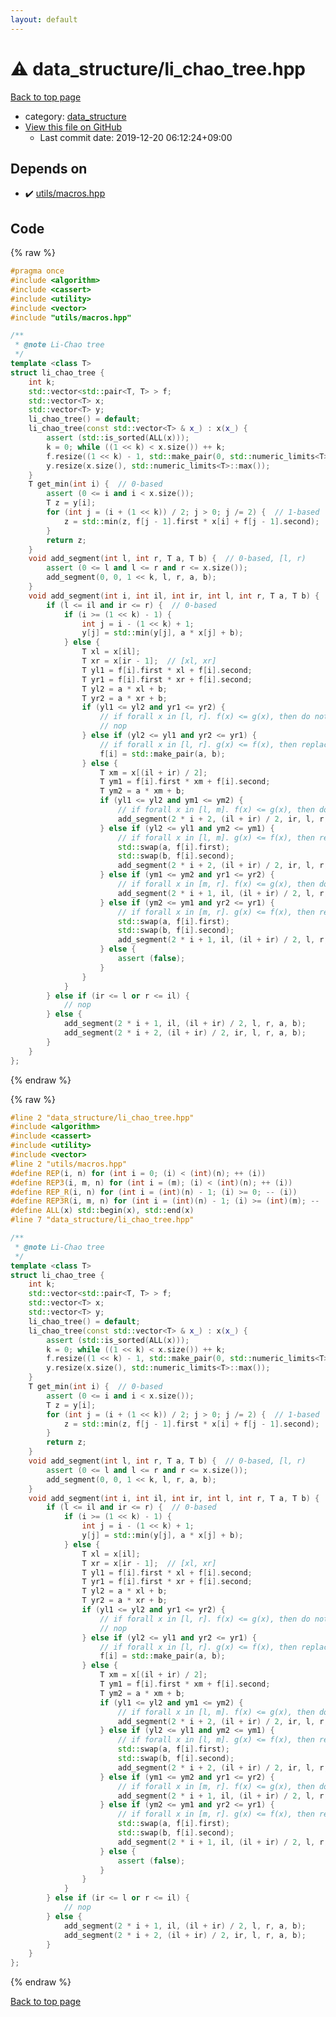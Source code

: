 ```yaml
---
layout: default
---
```


<!-- mathjax config similar to math.stackexchange -->
<script type="text/javascript" async
  src="https://cdnjs.cloudflare.com/ajax/libs/mathjax/2.7.5/MathJax.js?config=TeX-MML-AM_CHTML">
</script>
<script type="text/x-mathjax-config">
  MathJax.Hub.Config({
    TeX: { equationNumbers: { autoNumber: "AMS" }},
    tex2jax: {
      inlineMath: [ ['$','$'] ],
      processEscapes: true
    },
    "HTML-CSS": { matchFontHeight: false },
    displayAlign: "left",
    displayIndent: "2em"
  });
</script>

<script type="text/javascript" src="https://cdnjs.cloudflare.com/ajax/libs/jquery/3.4.1/jquery.min.js"></script>
<script src="https://cdn.jsdelivr.net/npm/jquery-balloon-js@1.1.2/jquery.balloon.min.js" integrity="sha256-ZEYs9VrgAeNuPvs15E39OsyOJaIkXEEt10fzxJ20+2I=" crossorigin="anonymous"></script>
<script type="text/javascript" src="../../assets/js/copy-button.js"></script>
<link rel="stylesheet" href="../../assets/css/copy-button.css" />


# :warning: data_structure/li_chao_tree.hpp

<a href="../../index.html">Back to top page</a>

* category: <a href="../../index.html#c8f6850ec2ec3fb32f203c1f4e3c2fd2">data_structure</a>
* <a href="{{ site.github.repository_url }}/blob/master/data_structure/li_chao_tree.hpp">View this file on GitHub</a>
    - Last commit date: 2019-12-20 06:12:24+09:00




## Depends on

* :heavy_check_mark: <a href="../utils/macros.hpp.html">utils/macros.hpp</a>


## Code

<a id="unbundled"></a>
{% raw %}
```cpp
#pragma once
#include <algorithm>
#include <cassert>
#include <utility>
#include <vector>
#include "utils/macros.hpp"

/**
 * @note Li-Chao tree
 */
template <class T>
struct li_chao_tree {
    int k;
    std::vector<std::pair<T, T> > f;
    std::vector<T> x;
    std::vector<T> y;
    li_chao_tree() = default;
    li_chao_tree(const std::vector<T> & x_) : x(x_) {
        assert (std::is_sorted(ALL(x)));
        k = 0; while ((1 << k) < x.size()) ++ k;
        f.resize((1 << k) - 1, std::make_pair(0, std::numeric_limits<T>::max()));
        y.resize(x.size(), std::numeric_limits<T>::max());
    }
    T get_min(int i) {  // 0-based
        assert (0 <= i and i < x.size());
        T z = y[i];
        for (int j = (i + (1 << k)) / 2; j > 0; j /= 2) {  // 1-based
            z = std::min(z, f[j - 1].first * x[i] + f[j - 1].second);
        }
        return z;
    }
    void add_segment(int l, int r, T a, T b) {  // 0-based, [l, r)
        assert (0 <= l and l <= r and r <= x.size());
        add_segment(0, 0, 1 << k, l, r, a, b);
    }
    void add_segment(int i, int il, int ir, int l, int r, T a, T b) {
        if (l <= il and ir <= r) {  // 0-based
            if (i >= (1 << k) - 1) {
                int j = i - (1 << k) + 1;
                y[j] = std::min(y[j], a * x[j] + b);
            } else {
                T xl = x[il];
                T xr = x[ir - 1];  // [xl, xr]
                T yl1 = f[i].first * xl + f[i].second;
                T yr1 = f[i].first * xr + f[i].second;
                T yl2 = a * xl + b;
                T yr2 = a * xr + b;
                if (yl1 <= yl2 and yr1 <= yr2) {
                    // if forall x in [l, r]. f(x) <= g(x), then do nothing
                    // nop
                } else if (yl2 <= yl1 and yr2 <= yr1) {
                    // if forall x in [l, r]. g(x) <= f(x), then replace f with g
                    f[i] = std::make_pair(a, b);
                } else {
                    T xm = x[(il + ir) / 2];
                    T ym1 = f[i].first * xm + f[i].second;
                    T ym2 = a * xm + b;
                    if (yl1 <= yl2 and ym1 <= ym2) {
                        // if forall x in [l, m]. f(x) <= g(x), then do recursion for [m, r] with f
                        add_segment(2 * i + 2, (il + ir) / 2, ir, l, r, a, b);
                    } else if (yl2 <= yl1 and ym2 <= ym1) {
                        // if forall x in [l, m]. g(x) <= f(x), then replace f with g and do recursion for [m, r] with g
                        std::swap(a, f[i].first);
                        std::swap(b, f[i].second);
                        add_segment(2 * i + 2, (il + ir) / 2, ir, l, r, a, b);
                    } else if (ym1 <= ym2 and yr1 <= yr2) {
                        // if forall x in [m, r]. f(x) <= g(x), then do recursion for [l, m] with f
                        add_segment(2 * i + 1, il, (il + ir) / 2, l, r, a, b);
                    } else if (ym2 <= ym1 and yr2 <= yr1) {
                        // if forall x in [m, r]. g(x) <= f(x), then replace f with g and do recursion for [l, m] with g
                        std::swap(a, f[i].first);
                        std::swap(b, f[i].second);
                        add_segment(2 * i + 1, il, (il + ir) / 2, l, r, a, b);
                    } else {
                        assert (false);
                    }
                }
            }
        } else if (ir <= l or r <= il) {
            // nop
        } else {
            add_segment(2 * i + 1, il, (il + ir) / 2, l, r, a, b);
            add_segment(2 * i + 2, (il + ir) / 2, ir, l, r, a, b);
        }
    }
};

```
{% endraw %}

<a id="bundled"></a>
{% raw %}
```cpp
#line 2 "data_structure/li_chao_tree.hpp"
#include <algorithm>
#include <cassert>
#include <utility>
#include <vector>
#line 2 "utils/macros.hpp"
#define REP(i, n) for (int i = 0; (i) < (int)(n); ++ (i))
#define REP3(i, m, n) for (int i = (m); (i) < (int)(n); ++ (i))
#define REP_R(i, n) for (int i = (int)(n) - 1; (i) >= 0; -- (i))
#define REP3R(i, m, n) for (int i = (int)(n) - 1; (i) >= (int)(m); -- (i))
#define ALL(x) std::begin(x), std::end(x)
#line 7 "data_structure/li_chao_tree.hpp"

/**
 * @note Li-Chao tree
 */
template <class T>
struct li_chao_tree {
    int k;
    std::vector<std::pair<T, T> > f;
    std::vector<T> x;
    std::vector<T> y;
    li_chao_tree() = default;
    li_chao_tree(const std::vector<T> & x_) : x(x_) {
        assert (std::is_sorted(ALL(x)));
        k = 0; while ((1 << k) < x.size()) ++ k;
        f.resize((1 << k) - 1, std::make_pair(0, std::numeric_limits<T>::max()));
        y.resize(x.size(), std::numeric_limits<T>::max());
    }
    T get_min(int i) {  // 0-based
        assert (0 <= i and i < x.size());
        T z = y[i];
        for (int j = (i + (1 << k)) / 2; j > 0; j /= 2) {  // 1-based
            z = std::min(z, f[j - 1].first * x[i] + f[j - 1].second);
        }
        return z;
    }
    void add_segment(int l, int r, T a, T b) {  // 0-based, [l, r)
        assert (0 <= l and l <= r and r <= x.size());
        add_segment(0, 0, 1 << k, l, r, a, b);
    }
    void add_segment(int i, int il, int ir, int l, int r, T a, T b) {
        if (l <= il and ir <= r) {  // 0-based
            if (i >= (1 << k) - 1) {
                int j = i - (1 << k) + 1;
                y[j] = std::min(y[j], a * x[j] + b);
            } else {
                T xl = x[il];
                T xr = x[ir - 1];  // [xl, xr]
                T yl1 = f[i].first * xl + f[i].second;
                T yr1 = f[i].first * xr + f[i].second;
                T yl2 = a * xl + b;
                T yr2 = a * xr + b;
                if (yl1 <= yl2 and yr1 <= yr2) {
                    // if forall x in [l, r]. f(x) <= g(x), then do nothing
                    // nop
                } else if (yl2 <= yl1 and yr2 <= yr1) {
                    // if forall x in [l, r]. g(x) <= f(x), then replace f with g
                    f[i] = std::make_pair(a, b);
                } else {
                    T xm = x[(il + ir) / 2];
                    T ym1 = f[i].first * xm + f[i].second;
                    T ym2 = a * xm + b;
                    if (yl1 <= yl2 and ym1 <= ym2) {
                        // if forall x in [l, m]. f(x) <= g(x), then do recursion for [m, r] with f
                        add_segment(2 * i + 2, (il + ir) / 2, ir, l, r, a, b);
                    } else if (yl2 <= yl1 and ym2 <= ym1) {
                        // if forall x in [l, m]. g(x) <= f(x), then replace f with g and do recursion for [m, r] with g
                        std::swap(a, f[i].first);
                        std::swap(b, f[i].second);
                        add_segment(2 * i + 2, (il + ir) / 2, ir, l, r, a, b);
                    } else if (ym1 <= ym2 and yr1 <= yr2) {
                        // if forall x in [m, r]. f(x) <= g(x), then do recursion for [l, m] with f
                        add_segment(2 * i + 1, il, (il + ir) / 2, l, r, a, b);
                    } else if (ym2 <= ym1 and yr2 <= yr1) {
                        // if forall x in [m, r]. g(x) <= f(x), then replace f with g and do recursion for [l, m] with g
                        std::swap(a, f[i].first);
                        std::swap(b, f[i].second);
                        add_segment(2 * i + 1, il, (il + ir) / 2, l, r, a, b);
                    } else {
                        assert (false);
                    }
                }
            }
        } else if (ir <= l or r <= il) {
            // nop
        } else {
            add_segment(2 * i + 1, il, (il + ir) / 2, l, r, a, b);
            add_segment(2 * i + 2, (il + ir) / 2, ir, l, r, a, b);
        }
    }
};

```
{% endraw %}

<a href="../../index.html">Back to top page</a>


